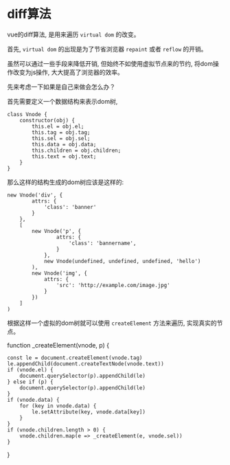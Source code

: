 # diff算法

vue的diff算法, 是用来遍历 `virtual dom` 的改变。 

首先, `virtual dom` 的出现是为了节省浏览器 `repaint` 或者 `reflow` 的开销。 

虽然可以通过一些手段来降低开销, 但始终不如使用虚拟节点来的节约, 将dom操作改变为js操作, 大大提高了浏览器的效率。 

先来考虑一下如果是自己来做会怎么办？ 

首先需要定义一个数据结构来表示dom树, 

    class Vnode {
        constructor(obj) {
            this.el = obj.el; 
            this.tag = obj.tag; 
            this.sel = obj.sel; 
            this.data = obj.data; 
            this.children = obj.children; 
            this.text = obj.text; 
        }
    }

那么这样的结构生成的dom树应该是这样的:

    new Vnode('div', {
            attrs: {
                'class': 'banner'
            }
        }, 
        [
            new Vnode('p', {
                    attrs: {
                        'class': 'bannername', 
                    }
                }, 
                new Vnode(undefined, undefined, undefined, 'hello')
            ), 
            new Vnode('img', {
                attrs: {
                    'src': 'http://example.com/image.jpg'
                }
            })
        ]
    )

根据这样一个虚拟的dom树就可以使用 `createElement` 方法来遍历, 实现真实的节点。 

function _createElement(vnode, p) {

    const le = document.createElement(vnode.tag)
    le.appendChild(document.createTextNode(vnode.text))
    if (vnode.el) {
        document.querySelector(p).appendChild(le)
    } else if (p) {
        document.querySelector(p).appendChild(le)
    }
    if (vnode.data) {
        for (key in vnode.data) {
            le.setAttribute(key, vnode.data[key])
        }
    }
    if (vnode.children.length > 0) {
        vnode.children.map(e => _createElement(e, vnode.sel))
    }

}

